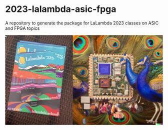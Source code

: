 # 2023-lalambda-asic-fpga
A repository to generate the package for LaLambda 2023 classes on ASIC and FPGA topics

![LaLambda 23 Ad](https://github.com/yuri-panchul/2023-lalambda-asic-fpga/blob/main/misc/lalambda_23_asic_fpga_ad_2.jpg)

